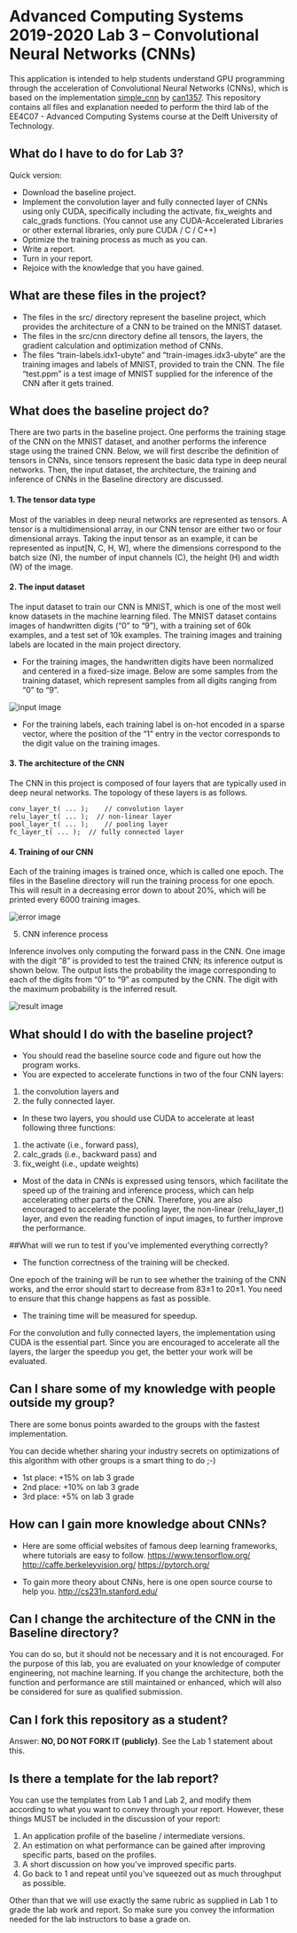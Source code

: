 # Advanced Computing Systems 2019-2020 Lab 3 – Convolutional Neural Networks (CNNs)

This application is intended to help students understand GPU programming through the acceleration of Convolutional 
Neural Networks (CNNs), which is based on the implementation [simple_cnn](https://github.com/can1357/simple_cnn) by 
[can1357](https://github.com/can1357).
This repository contains all files and explanation needed to perform the  third lab of the
EE4C07 - Advanced Computing Systems course at the  Delft University of Technology.

## What do I have to do for Lab 3?

Quick version:

* Download the baseline project.
* Implement the convolution layer and fully connected layer of CNNs using only CUDA, specifically including the
  activate, fix_weights and calc_grads functions. (You cannot use any CUDA-Accelerated Libraries or other external
  libraries, only pure CUDA / C / C++)
* Optimize the training process as much as you can.
* Write a report.
* Turn in your report.
* Rejoice with the knowledge that you have gained.

## What are these files in the project?

* The files in the src/ directory represent the baseline project, which provides the architecture of a CNN to be
  trained on the MNIST dataset.
* The files in the src/cnn directory define all tensors, the layers, the gradient calculation and optimization method 
  of CNNs.
* The files “train-labels.idx1-ubyte” and “train-images.idx3-ubyte” are the training images and labels of MNIST, 
  provided to train the CNN. The file “test.ppm” is a test image of MNIST supplied for the inference of the CNN after 
  it gets trained.

## What does the baseline project do?

There are two parts in the baseline project. One performs the training stage of the CNN on the MNIST dataset, and 
another performs the inference stage using the trained CNN. Below, we will first describe the definition of tensors 
in CNNs, since tensors represent the basic data type in deep neural networks. Then, the input dataset, the 
architecture, the training and inference of CNNs in the Baseline directory are discussed.

#### 1. The tensor data type

Most of the variables in deep neural networks are represented as tensors. A tensor is a multidimensional 
array, in our CNN tensor are either two or four dimensional arrays. Taking the input tensor as an example, it 
can be represented as input[N, C, H, W], where the dimensions correspond to the batch size (N), the number of 
input channels (C), the height (H) and width (W) of the image.

#### 2. The input dataset

The input dataset to train our CNN is MNIST, which is one of the most well know datasets in the machine learning 
filed. The MNIST dataset contains images of handwritten digits (“0” to “9”), with a training set of 60k examples,
 and a test set of 10k examples. The training images and training labels are located in the main project directory.

* For the training images, the handwritten digits have been normalized and centered in a fixed-size image. Below 
are some samples from the training dataset, which represent samples from all digits ranging from “0” to “9”.

![input image](images/input.png)
 
* For the training labels, each training label is on-hot encoded in a sparse vector, where the position of the “1” 
entry in the vector corresponds to the digit value on the training images.

#### 3. The architecture of the CNN

The CNN in this project is composed of four layers that are typically used in deep neural networks. The 
topology of these layers is as follows.

```
conv_layer_t( ... );	// convolution layer		
relu_layer_t( ... );  // non-linear layer       
pool_layer_t( ... );	// pooling layer			
fc_layer_t( ... );	// fully connected layer				
```

#### 4. Training of our CNN

Each of the training images is trained once, which is called one epoch. The files in the Baseline directory will 
run the training process for one epoch. This will result in a decreasing error down to about 20%, which will be printed
every 6000 training images.

![error image](images/error.png)
 
5. CNN inference process

Inference involves only computing the forward pass in the CNN. One image with the digit “8” is provided to test 
the trained CNN; its inference output is shown below. The output lists the probability the image corresponding 
to each of the digits from “0” to “9” as computed by the CNN. The digit with the maximum probability is the 
inferred result. 

![result image](images/result.png)
 
## What should I do with the baseline project?

* You should read the baseline source code and figure out how the program works.
* You are expected to accelerate functions in two of the four CNN layers: 
1. the convolution layers and 
2. the fully connected layer.

* In these two layers, you should use CUDA to accelerate at least following three functions: 
1. the activate (i.e., forward pass), 
2. calc_grads (i.e., backward pass) and 
3. fix_weight (i.e., update weights)

* Most of the data in CNNs is expressed using tensors, which facilitate the speed up of the training and 
inference process, which can help accelerating other parts of the CNN. Therefore, you are also encouraged to
 accelerate the pooling layer, the non-linear (relu_layer_t) layer, and even the reading function of input 
 images, to further improve the performance.

##What will we run to test if you’ve implemented everything correctly?

* The function correctness of the training will be checked.

One epoch of the training will be run to see whether the training of the CNN works, and the error should start 
to decrease from 83±1 to 20±1. You need to ensure that this change happens as fast as possible.

* The training time will be measured for speedup.

For the convolution and fully connected layers, the implementation using CUDA is the essential part. Since you 
are encouraged to accelerate all the layers, the larger the speedup you get, the better your work will be evaluated.

## Can I share some of my knowledge with people outside my group?

There are some bonus points awarded to the groups with the fastest implementation.

You can decide whether sharing your industry secrets on optimizations of this 
algorithm with other groups is a smart thing to do ;-)

* 1st place: +15% on lab 3 grade
* 2nd place: +10% on lab 3 grade
* 3rd place: +5% on lab 3 grade

## How can I gain more knowledge about CNNs?

* Here are some official websites of famous deep learning frameworks, where tutorials are easy to follow.
https://www.tensorflow.org/
http://caffe.berkeleyvision.org/
https://pytorch.org/

* To gain more theory about CNNs, here is one open source course to help you.
http://cs231n.stanford.edu/

## Can I change the architecture of the CNN in the Baseline directory?

You can do so, but it should not be necessary and it is not encouraged. For the purpose of this lab, you are evaluated 
on your knowledge of computer engineering, not machine learning.
If you change the architecture, both the function and performance are still maintained or enhanced, which will also 
be considered for sure as qualified submission.

## Can I fork this repository as a student?

Answer: __NO, DO NOT FORK IT (publicly)__. 
See the Lab 1 statement about this.

## Is there a template for the lab report?

You can use the templates from Lab 1 and Lab 2, and modify them according to what
you want to convey through your report. However, these things MUST be included in
the discussion of your report:

1. An application profile of the baseline / intermediate versions.
2. An estimation on what performance can be gained after improving specific parts, 
  based on the profiles.
3. A short discussion on how you've improved specific parts.
4. Go back to 1 and repeat until you've squeezed out as much throughput as possible.

Other than that we will use exactly the same rubric as supplied in Lab 1 to grade the
lab work and report. So make sure you convey the information needed for the lab instructors
to base a grade on.
